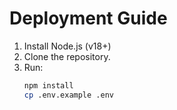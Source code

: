 # Deployment Guide

1. Install Node.js (v18+)
2. Clone the repository.
3. Run:
   ```bash
   npm install
   cp .env.example .env
